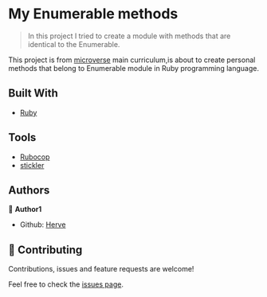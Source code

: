# My Enumerable methods

> In this project I tried to create a module with methods that are identical to the Enumerable.



This project is from [microverse](https://www.microverse.org/) main curriculum,is about to create personal methods that belong to Enumerable module in Ruby programming language. 


## Built With

- [Ruby](https://www.ruby-lang.org/en/)
## Tools

- [Rubocop](https://docs.rubocop.org/en/stable/)
- [stickler](https://stickler-ci.com/)

## Authors

👤 **Author1**

- Github: [Herve](https://github.com/muhenge)



## 🤝 Contributing

Contributions, issues and feature requests are welcome!

Feel free to check the [issues page](https://github.com/muhenge/Ruby-enumerable-method/issues).
